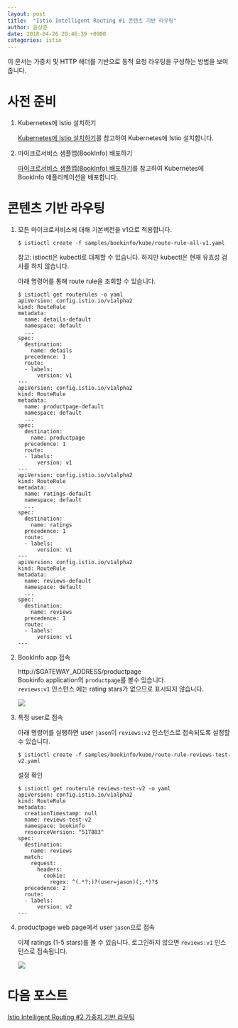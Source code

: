 ```yaml
---
layout: post
title:  "Istio Intelligent Routing #1 콘텐츠 기반 라우팅"
author: 윤상준
date: 2018-04-26 20:46:39 +0900
categories: istio
---
```


이 문서는 가중치 및 HTTP 헤더를 기반으로 동적 요청 라우팅을 구성하는 방법을 보여줍니다.

# 사전 준비

1. Kubernetes에 Istio 설치하기

    [Kubernetes에 Istio 설치하기](/blog/istio/2018/04/26/deploying-istio-on-kubernetes.html)를 참고하여 Kubernetes에 Istio 설치합니다.<br />

2. 마이크로서비스 샘플앱(BookInfo) 배포하기

    [마이크로서비스 샘플앱(BookInfo) 배포하기](/blog/istio/2018/04/26/deploying-bookinfo-on-kubernetes.html)를 참고하여 Kubernetes에 BookInfo 애플리케이션을 배포합니다.<br />


# 콘텐츠 기반 라우팅

1. 모든 마이크로서비스에 대해 기본버전을 v1으로 적용합니다.

    ```
    $ istioctl create -f samples/bookinfo/kube/route-rule-all-v1.yaml
    ```

    참고: istioctl은 kubectl로 대체할 수 있습니다. 하지만 kubectl은 현재 유효성 검사를 하지 않습니다.

    아래 명령어를 통해 route rule을 조회할 수 있습니다.
    ```
    $ istioctl get routerules -o yaml
    apiVersion: config.istio.io/v1alpha2
    kind: RouteRule
    metadata:
      name: details-default
      namespace: default
      ...
    spec:
      destination:
        name: details
      precedence: 1
      route:
      - labels:
          version: v1
    ---
    apiVersion: config.istio.io/v1alpha2
    kind: RouteRule
    metadata:
      name: productpage-default
      namespace: default
      ...
    spec:
      destination:
        name: productpage
      precedence: 1
      route:
      - labels:
          version: v1
    ---
    apiVersion: config.istio.io/v1alpha2
    kind: RouteRule
    metadata:
      name: ratings-default
      namespace: default
      ...
    spec:
      destination:
        name: ratings
      precedence: 1
      route:
      - labels:
          version: v1
    ---
    apiVersion: config.istio.io/v1alpha2
    kind: RouteRule
    metadata:
      name: reviews-default
      namespace: default
      ...
    spec:
      destination:
        name: reviews
      precedence: 1
      route:
      - labels:
          version: v1
    ---
    ```

2. BookInfo app 접속

    http://$GATEWAY_ADDRESS/productpage <br />
    Bookinfo application의 `productpage`를 볼수 있습니다.<br />
    `reviews:v1` 인스턴스 에는 rating stars가 없으므로 표시되지 않습니다.<br />

    ![](/blog/assets/images/istio_intel_routing_contents_norating.png)

3. 특정 user로 접속

    아래 명령어를 실행하면 user `jason`이 `reviews:v2` 인스턴스로 접속되도록 설정할 수 있습니다.<br />
    ```
    $ istioctl create -f samples/bookinfo/kube/route-rule-reviews-test-v2.yaml
    ```

    설정 확인
    ```
    $ istioctl get routerule reviews-test-v2 -o yaml
    apiVersion: config.istio.io/v1alpha2
    kind: RouteRule
    metadata:
      creationTimestamp: null
      name: reviews-test-v2
      namespace: bookinfo
      resourceVersion: "517883"
    spec:
      destination:
        name: reviews
      match:
        request:
          headers:
            cookie:
              regex: ^(.*?;)?(user=jason)(;.*)?$
      precedence: 2
      route:
      - labels:
          version: v2
    ---
    ```

4. productpage web page에서 user `jason`으로 접속

    이제 ratings (1-5 stars)를 볼 수 있습니다. 로그인하지 않으면 `reviews:v1` 인스턴스로 접속됩니다.<br />

    ![](/blog/assets/images/istio_intel_routing_contents_rating.png)

# 다음 포스트
[Istio Intelligent Routing #2 가중치 기반 라우팅](/blog/istio/2018/05/02/istio-intelligent-routing-2.html)
